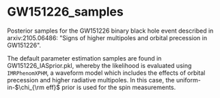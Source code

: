 # GW151226_samples
Posterior samples for the GW151226 binary black hole event described in arxiv:2105.06486: "Signs of higher multipoles and orbital precession in GW151226".

The default parameter estimation samples are found in GW151226_IASprior.pkl, whereby the likelihood is evaluated using ```IMRPhenomXPHM```, a waveform model which includes the effects of orbital precession and higher radiative multipoles. In this case, the uniform-in-$\chi_{\rm eff}$ prior is used for the spin measurements.
